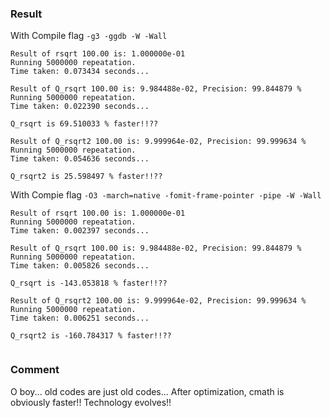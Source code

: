 ### Result

With Compile flag `-g3 -ggdb -W -Wall`
```
Result of rsqrt 100.00 is: 1.000000e-01
Running 5000000 repeatation.
Time taken: 0.073434 seconds...

Result of Q_rsqrt 100.00 is: 9.984488e-02, Precision: 99.844879 % 
Running 5000000 repeatation.
Time taken: 0.022390 seconds...

Q_rsqrt is 69.510033 % faster!!??

Result of Q_rsqrt2 100.00 is: 9.999964e-02, Precision: 99.999634 % 
Running 5000000 repeatation.
Time taken: 0.054636 seconds...

Q_rsqrt2 is 25.598497 % faster!!??

```

With Compie flag `-O3 -march=native -fomit-frame-pointer -pipe -W -Wall`
```
Result of rsqrt 100.00 is: 1.000000e-01
Running 5000000 repeatation.
Time taken: 0.002397 seconds...

Result of Q_rsqrt 100.00 is: 9.984488e-02, Precision: 99.844879 % 
Running 5000000 repeatation.
Time taken: 0.005826 seconds...

Q_rsqrt is -143.053818 % faster!!??

Result of Q_rsqrt2 100.00 is: 9.999964e-02, Precision: 99.999634 % 
Running 5000000 repeatation.
Time taken: 0.006251 seconds...

Q_rsqrt2 is -160.784317 % faster!!??


```

### Comment
O boy... old codes are just old codes... After optimization, cmath is obviously faster!! Technology evolves!!

